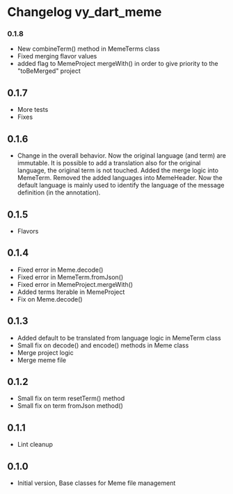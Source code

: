 # Changelog vy_dart_meme

### 0.1.8

- New combineTerm() method in MemeTerms class
- Fixed merging flavor values
- added flag to MemeProject mergeWith() in order to give priority to the "toBeMerged" project

## 0.1.7

- More tests
- Fixes

## 0.1.6

- Change in the overall behavior. Now the original language (and term) are immutable. 
It is possible to add a translation also for the original language, 
the original term is not touched. Added the merge logic into MemeTerm.
Removed the added languages into MemeHeader.
Now the default language is mainly used to identify the language of the message
definition (in the annotation).

## 0.1.5

- Flavors

## 0.1.4

- Fixed error in Meme.decode()
- Fixed error in MemeTerm.fromJson()
- Fixed error in MemeProject.mergeWith()
- Added terms Iterable in MemeProject
- Fix on Meme.decode()

## 0.1.3

- Added default to be translated from language logic in MemeTerm class
- Small fix on decode() and encode() methods in Meme class
- Merge project logic
- Merge meme file

## 0.1.2

- Small fix on term resetTerm() method
- Small fix on term fromJson method()

## 0.1.1

- Lint cleanup

## 0.1.0

- Initial version, Base classes for Meme file management

